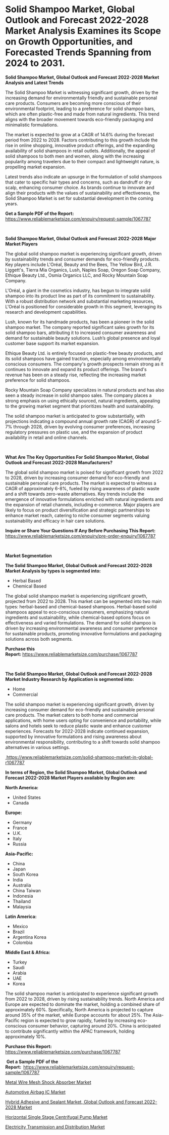 <p><h1>Solid Shampoo Market, Global Outlook and Forecast 2022-2028 Market Analysis Examines its Scope on Growth Opportunities, and Forecasted Trends Spanning from 2024 to 2031.</h1></p><p><strong>Solid Shampoo Market, Global Outlook and Forecast 2022-2028 Market Analysis and Latest Trends</strong></p>
<p><p>The Solid Shampoo Market is witnessing significant growth, driven by the increasing demand for environmentally friendly and sustainable personal care products. Consumers are becoming more conscious of their environmental footprint, leading to a preference for solid shampoo bars, which are often plastic-free and made from natural ingredients. This trend aligns with the broader movement towards eco-friendly packaging and minimalistic formulations.</p><p>The market is expected to grow at a CAGR of 14.6% during the forecast period from 2022 to 2028. Factors contributing to this growth include the rise in online shopping, innovative product offerings, and the expanding availability of solid shampoos in retail outlets. Additionally, the appeal of solid shampoos to both men and women, along with the increasing popularity among travelers due to their compact and lightweight nature, is propelling market expansion.</p><p>Latest trends also indicate an upsurge in the formulation of solid shampoos that cater to specific hair types and concerns, such as dandruff or dry scalp, enhancing consumer choice. As brands continue to innovate and align their products with the values of sustainability and effectiveness, the Solid Shampoo Market is set for substantial development in the coming years.</p></p>
<p><strong>Get a Sample PDF of the Report:&nbsp;</strong> <a href="https://www.reliablemarketsize.com/enquiry/request-sample/1067787?utm_campaign=1832&utm_medium=2&utm_source=Github&utm_content=ia&utm_term=04122024&utm_id=solid-shampoo-market-global-outlook-and-forecast-2022-2028">https://www.reliablemarketsize.com/enquiry/request-sample/1067787</a></p>
<p>&nbsp;</p>
<p><strong>Solid Shampoo Market, Global Outlook and Forecast 2022-2028 Major Market Players</strong></p>
<p><p>The global solid shampoo market is experiencing significant growth, driven by sustainability trends and consumer demands for eco-friendly products. Key players include L'Oréal, Beauty and the Bees, The Yellow Bird, J.R. Liggett's, Tierra Mia Organics, Lush, Naples Soap, Oregon Soap Company, Ethique Beauty Ltd., Osmia Organics LLC, and Rocky Mountain Soap Company.</p><p>L'Oréal, a giant in the cosmetics industry, has begun to integrate solid shampoo into its product line as part of its commitment to sustainability. With a robust distribution network and substantial marketing resources, L'Oréal is positioned for considerable growth in this segment, leveraging its research and development capabilities.</p><p>Lush, known for its handmade products, has been a pioneer in the solid shampoo market. The company reported significant sales growth for its solid shampoo bars, attributing it to increased consumer awareness and demand for sustainable beauty solutions. Lush’s global presence and loyal customer base support its market expansion.</p><p>Ethique Beauty Ltd. is entirely focused on plastic-free beauty products, and its solid shampoos have gained traction, especially among environmentally conscious consumers. The company's growth prospects remain strong as it continues to innovate and expand its product offerings. The brand's revenue has been on a steady rise, reflecting the increasing market preference for solid shampoos.</p><p>Rocky Mountain Soap Company specializes in natural products and has also seen a steady increase in solid shampoo sales. The company places a strong emphasis on using ethically sourced, natural ingredients, appealing to the growing market segment that prioritizes health and sustainability.</p><p>The solid shampoo market is anticipated to grow substantially, with projections indicating a compound annual growth rate (CAGR) of around 5-7% through 2028, driven by evolving consumer preferences, increasing regulatory pressures on plastic use, and the expansion of product availability in retail and online channels.</p></p>
<p>&nbsp;</p>
<p><strong>What Are The Key Opportunities For Solid Shampoo Market, Global Outlook and Forecast 2022-2028 Manufacturers?</strong></p>
<p><p>The global solid shampoo market is poised for significant growth from 2022 to 2028, driven by increasing consumer demand for eco-friendly and sustainable personal care products. The market is expected to witness a CAGR of approximately 6-8%, fueled by rising awareness of plastic waste and a shift towards zero-waste alternatives. Key trends include the emergence of innovative formulations enriched with natural ingredients and the expansion of retail channels, including e-commerce. Major players are likely to focus on product diversification and strategic partnerships to enhance market reach, catering to niche consumer segments valuing sustainability and efficacy in hair care solutions.</p></p>
<p><strong>Inquire or Share Your Questions If Any Before Purchasing This Report:</strong> <a href="https://www.reliablemarketsize.com/enquiry/pre-order-enquiry/1067787?utm_campaign=1832&utm_medium=2&utm_source=Github&utm_content=ia&utm_term=04122024&utm_id=solid-shampoo-market-global-outlook-and-forecast-2022-2028">https://www.reliablemarketsize.com/enquiry/pre-order-enquiry/1067787</a></p>
<p>&nbsp;</p>
<p><strong>Market Segmentation</strong></p>
<p><strong>The Solid Shampoo Market, Global Outlook and Forecast 2022-2028 Market Analysis by types is segmented into:</strong></p>
<p><ul><li>Herbal Based</li><li>Chemical Based</li></ul></p>
<p><p>The global solid shampoo market is experiencing significant growth, projected from 2022 to 2028. This market can be segmented into two main types: herbal-based and chemical-based shampoos. Herbal-based solid shampoos appeal to eco-conscious consumers, emphasizing natural ingredients and sustainability, while chemical-based options focus on effectiveness and varied formulations. The demand for solid shampoo is driven by increasing environmental awareness and consumer preference for sustainable products, promoting innovative formulations and packaging solutions across both segments.</p></p>
<p><strong>Purchase this Report:&nbsp;</strong><a href="https://www.reliablemarketsize.com/purchase/1067787?utm_campaign=1832&utm_medium=2&utm_source=Github&utm_content=ia&utm_term=04122024&utm_id=solid-shampoo-market-global-outlook-and-forecast-2022-2028">https://www.reliablemarketsize.com/purchase/1067787</a></p>
<p>&nbsp;</p>
<p><strong>The Solid Shampoo Market, Global Outlook and Forecast 2022-2028 Market Industry Research by Application is segmented into:</strong></p>
<p><ul><li>Home</li><li>Commercial</li></ul></p>
<p><p>The solid shampoo market is experiencing significant growth, driven by increasing consumer demand for eco-friendly and sustainable personal care products. The market caters to both home and commercial applications, with home users opting for convenience and portability, while salons and hotels seek to reduce plastic waste and enhance customer experiences. Forecasts for 2022-2028 indicate continued expansion, supported by innovative formulations and rising awareness about environmental responsibility, contributing to a shift towards solid shampoo alternatives in various settings.</p></p>
<p><a href="https://www.reliablemarketsize.com/solid-shampoo-market-in-global-r1067787?utm_campaign=1832&utm_medium=2&utm_source=Github&utm_content=ia&utm_term=04122024&utm_id=solid-shampoo-market-global-outlook-and-forecast-2022-2028">&nbsp;https://www.reliablemarketsize.com/solid-shampoo-market-in-global-r1067787</a></p>
<p><strong>In terms of Region, the Solid Shampoo Market, Global Outlook and Forecast 2022-2028 Market Players available by Region are:</strong></p>
<p>
    <p> <strong> North America: </strong>
        <ul>
            <li>United States</li>
            <li>Canada</li>
        </ul>
        </p> 
    <p> <strong> Europe: </strong>
        <ul>
            <li>Germany</li>
            <li>France</li>
            <li>U.K.</li>
            <li>Italy</li>
            <li>Russia</li>
        </ul>
        </p> 
    <p> <strong> Asia-Pacific: </strong>
        <ul>
            <li>China</li>
            <li>Japan</li>
            <li>South Korea</li>
            <li>India</li>
            <li>Australia</li>
            <li>China Taiwan</li>
            <li>Indonesia</li>
            <li>Thailand</li>
            <li>Malaysia</li>
        </ul>
        </p> 
    <p> <strong> Latin America: </strong>
        <ul>
            <li>Mexico</li>
            <li>Brazil</li>
            <li>Argentina Korea</li>
            <li>Colombia</li>
        </ul>
        </p> 
    <p> <strong> Middle East & Africa: </strong>
        <ul>
            <li>Turkey</li>
            <li>Saudi</li>
            <li>Arabia</li>
            <li>UAE</li>
            <li>Korea</li>
        </ul>
    </p>
    </p>
<p><p>The solid shampoo market is anticipated to experience significant growth from 2022 to 2028, driven by rising sustainability trends. North America and Europe are expected to dominate the market, holding a combined share of approximately 60%. Specifically, North America is projected to capture around 35% of the market, while Europe accounts for about 25%. The Asia-Pacific region is expected to grow rapidly, fueled by increasing eco-conscious consumer behavior, capturing around 20%. China is anticipated to contribute significantly within the APAC framework, holding approximately 10%.</p></p>
<p><strong>Purchase this Report: </strong><a href="https://www.reliablemarketsize.com/purchase/1067787?utm_campaign=1832&utm_medium=2&utm_source=Github&utm_content=ia&utm_term=04122024&utm_id=solid-shampoo-market-global-outlook-and-forecast-2022-2028">https://www.reliablemarketsize.com/purchase/1067787</a></p>
<p>&nbsp;<strong>Get a Sample PDF of the Report:&nbsp;&nbsp;</strong><a href="https://www.reliablemarketsize.com/enquiry/request-sample/1067787?utm_campaign=1832&utm_medium=2&utm_source=Github&utm_content=ia&utm_term=04122024&utm_id=solid-shampoo-market-global-outlook-and-forecast-2022-2028">https://www.reliablemarketsize.com/enquiry/request-sample/1067787</a></p>
<p><strong></strong></p>
<p><p><a href="https://issuu.com/reportprime-2/docs/metal-wire-mesh-shock-absorber-market-size-2030.pp?utm_campaign=1832&utm_medium=2&utm_source=Github&utm_content=ia&utm_term=04122024&utm_id=solid-shampoo-market-global-outlook-and-forecast-2022-2028">Metal Wire Mesh Shock Absorber Market</a></p><p><a href="https://issuu.com/reportprime-2/docs/automotive-airbag-ic-market-size-2030.pptx?utm_campaign=1832&utm_medium=2&utm_source=Github&utm_content=ia&utm_term=04122024&utm_id=solid-shampoo-market-global-outlook-and-forecast-2022-2028">Automotive Airbag IC Market</a></p><p><a href="https://github.com/AKSHATREPORTPRIME/Market-Research-Report-List-6/blob/main/hybrid-adhesive-and-sealant-market-global-outlook-and-forecast-2022-2028-market.md?utm_campaign=1832&utm_medium=2&utm_source=Github&utm_content=ia&utm_term=04122024&utm_id=solid-shampoo-market-global-outlook-and-forecast-2022-2028">Hybrid Adhesive and Sealant Market, Global Outlook and Forecast 2022-2028 Market</a></p><p><a href="https://www.linkedin.com/pulse/navigating-horizontal-single-stage-centrifugal-pump-wvm2e?utm_campaign=1832&utm_medium=2&utm_source=Github&utm_content=ia&utm_term=04122024&utm_id=solid-shampoo-market-global-outlook-and-forecast-2022-2028">Horizontal Single Stage Centrifugal Pump Market</a></p><p><a href="https://www.linkedin.com/pulse/unlocking-insights-electricity-transmission-distribution-np6ze?utm_campaign=1832&utm_medium=2&utm_source=Github&utm_content=ia&utm_term=04122024&utm_id=solid-shampoo-market-global-outlook-and-forecast-2022-2028">Electricity Transmission and Distribution Market</a></p></p>